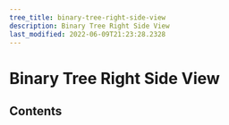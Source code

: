 ```yaml
---
tree_title: binary-tree-right-side-view
description: Binary Tree Right Side View
last_modified: 2022-06-09T21:23:28.2328
---
```


# Binary Tree Right Side View

## Contents
